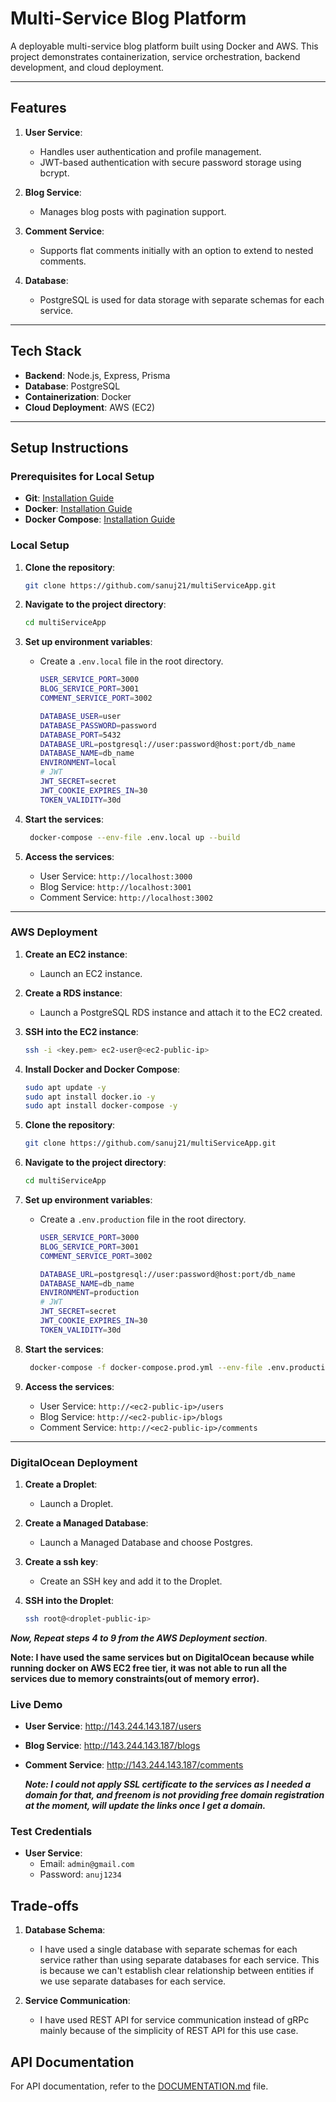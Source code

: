 # **Multi-Service Blog Platform**

A deployable multi-service blog platform built using Docker and AWS. This project demonstrates containerization, service orchestration, backend development, and cloud deployment.

---

## **Features**

1. **User Service**:

   - Handles user authentication and profile management.
   - JWT-based authentication with secure password storage using bcrypt.

2. **Blog Service**:

   - Manages blog posts with pagination support.

3. **Comment Service**:

   - Supports flat comments initially with an option to extend to nested comments.

4. **Database**:
   - PostgreSQL is used for data storage with separate schemas for each service.

---

## **Tech Stack**

- **Backend**: Node.js, Express, Prisma
- **Database**: PostgreSQL
- **Containerization**: Docker
- **Cloud Deployment**: AWS (EC2)

---

## **Setup Instructions**

### **Prerequisites for Local Setup**

- **Git**: [Installation Guide](https://git-scm.com/book/en/v2/Getting-Started-Installing-Git)
- **Docker**: [Installation Guide](https://docs.docker.com/get-docker/)
- **Docker Compose**: [Installation Guide](https://docs.docker.com/compose/install/)

### **Local Setup**

1. **Clone the repository**:

   ```bash
   git clone https://github.com/sanuj21/multiServiceApp.git
   ```

2. **Navigate to the project directory**:

   ```bash
   cd multiServiceApp
   ```

3. **Set up environment variables**:

   - Create a `.env.local` file in the root directory.

     ```bash
     USER_SERVICE_PORT=3000
     BLOG_SERVICE_PORT=3001
     COMMENT_SERVICE_PORT=3002

     DATABASE_USER=user
     DATABASE_PASSWORD=password
     DATABASE_PORT=5432
     DATABASE_URL=postgresql://user:password@host:port/db_name
     DATABASE_NAME=db_name
     ENVIRONMENT=local
     # JWT
     JWT_SECRET=secret
     JWT_COOKIE_EXPIRES_IN=30
     TOKEN_VALIDITY=30d
     ```

4. **Start the services**:

   ```bash
    docker-compose --env-file .env.local up --build
   ```

5. **Access the services**:

   - User Service: `http://localhost:3000`
   - Blog Service: `http://localhost:3001`
   - Comment Service: `http://localhost:3002`

---

### **AWS Deployment**

1. **Create an EC2 instance**:

   - Launch an EC2 instance.

2. **Create a RDS instance**:

   - Launch a PostgreSQL RDS instance and attach it to the EC2 created.

3. **SSH into the EC2 instance**:

   ```bash
   ssh -i <key.pem> ec2-user@<ec2-public-ip>
   ```

4. **Install Docker and Docker Compose**:

   ```bash
   sudo apt update -y
   sudo apt install docker.io -y
   sudo apt install docker-compose -y
   ```

5. **Clone the repository**:

   ```bash
   git clone https://github.com/sanuj21/multiServiceApp.git
   ```

6. **Navigate to the project directory**:

   ```bash
   cd multiServiceApp
   ```

7. **Set up environment variables**:

   - Create a `.env.production` file in the root directory.

     ```bash
     USER_SERVICE_PORT=3000
     BLOG_SERVICE_PORT=3001
     COMMENT_SERVICE_PORT=3002

     DATABASE_URL=postgresql://user:password@host:port/db_name
     DATABASE_NAME=db_name
     ENVIRONMENT=production
     # JWT
     JWT_SECRET=secret
     JWT_COOKIE_EXPIRES_IN=30
     TOKEN_VALIDITY=30d
     ```

8. **Start the services**:

   ```bash
    docker-compose -f docker-compose.prod.yml --env-file .env.production up --build
   ```

9. **Access the services**:
   - User Service: `http://<ec2-public-ip>/users`
   - Blog Service: `http://<ec2-public-ip>/blogs`
   - Comment Service: `http://<ec2-public-ip>/comments`

---

### **DigitalOcean Deployment**

1. **Create a Droplet**:

   - Launch a Droplet.

2. **Create a Managed Database**:

   - Launch a Managed Database and choose Postgres.

3. **Create a ssh key**:

   - Create an SSH key and add it to the Droplet.

4. **SSH into the Droplet**:

   ```bash
   ssh root@<droplet-public-ip>
   ```

**_Now, Repeat steps 4 to 9 from the AWS Deployment section_**.

**Note: I have used the same services but on DigitalOcean because while running docker on AWS EC2 free tier, it was not able to run all the services due to memory constraints(out of memory error).**

### **Live Demo**

- **User Service**: http://143.244.143.187/users
- **Blog Service**: http://143.244.143.187/blogs
- **Comment Service**: http://143.244.143.187/comments

  **_Note: I could not apply SSL certificate to the services as I needed a domain for that, and freenom is not providing free domain registration at the moment, will update the links once I get a domain._**

### **Test Credentials**

- **User Service**:
  - Email: `admin@gmail.com`
  - Password: `anuj1234`

## **Trade-offs**

1. **Database Schema**:

   - I have used a single database with separate schemas for each service rather than using separate databases for each service. This is because we can't establish clear relationship between entities if we use separate databases for each service.

2. **Service Communication**:

   - I have used REST API for service communication instead of gRPc mainly because of the simplicity of REST API for this use case.

## **API Documentation**

For API documentation, refer to the [DOCUMENTATION.md](DOCUMENTATION.md) file.
